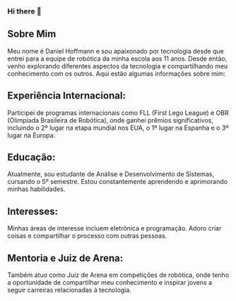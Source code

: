 ### Hi there 👋
## Sobre Mim
Meu nome é Daniel Hoffmann e sou apaixonado por tecnologia desde que entrei para a equipe de robótica da minha escola aos 11 anos. Desde então, venho explorando diferentes aspectos da tecnologia e compartilhando meu conhecimento com os outros. Aqui estão algumas informações sobre mim:

## Experiência Internacional: 
Participei de programas internacionais como FLL (First Lego League) e OBR (Olimpíada Brasileira de Robótica), onde ganhei prêmios significativos, incluindo o 2º lugar na etapa mundial nos EUA, o 1º lugar na Espanha e o 3º lugar na Europa.

## Educação: 
Atualmente, sou estudante de Análise e Desenvolvimento de Sistemas, cursando o 5º semestre. Estou constantemente aprendendo e aprimorando minhas habilidades.

## Interesses: 
Minhas áreas de interesse incluem eletrônica e programação. Adoro criar coisas e compartilhar o processo com outras pessoas.

## Mentoria e Juiz de Arena: 
Também atuo como Juiz de Arena em competições de robótica, onde tenho a oportunidade de compartilhar meu conhecimento e inspirar jovens a seguir carreiras relacionadas à tecnologia.
